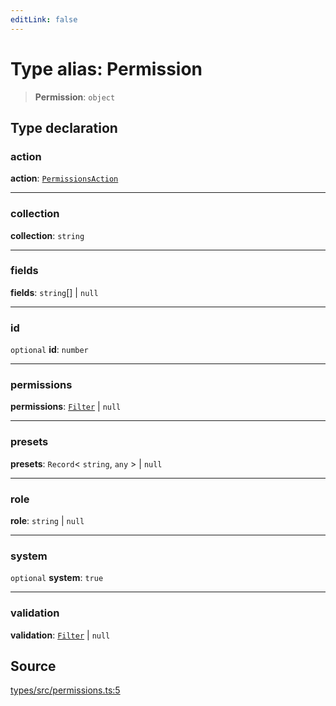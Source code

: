 ```yaml
---
editLink: false
---
```


# Type alias: Permission

> **Permission**: `object`

## Type declaration

### action

**action**: [`PermissionsAction`](type-alias.PermissionsAction.md)

---

### collection

**collection**: `string`

---

### fields

**fields**: `string`[] \| `null`

---

### id

`optional` **id**: `number`

---

### permissions

**permissions**: [`Filter`](type-alias.Filter.md) \| `null`

---

### presets

**presets**: `Record`\< `string`, `any` \> \| `null`

---

### role

**role**: `string` \| `null`

---

### system

`optional` **system**: `true`

---

### validation

**validation**: [`Filter`](type-alias.Filter.md) \| `null`

## Source

[types/src/permissions.ts:5](https://github.com/directus/directus/blob/7789a6c53/packages/types/src/permissions.ts#L5)
